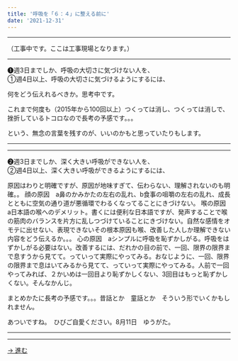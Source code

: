 ```yaml
---
title: '呼吸を「６：４」に整える前に'
date: '2021-12-31'
---
```

***
（工事中です。ここは工事現場となります。）
***
➊週3日までしか、呼吸の大切さに気づけない人を、  
①週4日以上、呼吸の大切さに気づけるようにするには、

何をどう伝えれるべきか。思考中です。

これまで何度も（2015年から100回以上）つくっては消し、つくっては消しで、
挫折しているトコロなので長考の予感です。。。

という、無念の言葉を残すのが、いいのかもと思っていたりもします。
***


***
➋週3日までしか、深く大きい呼吸ができない人を、  
②週4日以上、深く大きい呼吸ができるようにするには、

原因はわりと明確ですが、原因が地味すぎて、伝わらない、理解されないのも明確。。
顔の原因　a鼻のかみかたの左右の乱れ、b食事の咀嚼の左右の乱れ、成長とともに空気の通り道が悪循環でわるくなってることにきづけない。
喉の原因　a日本語の喉へのデメリット。書くには便利な日本語ですが、発声することで喉の筋肉のバランスを片方に乱しつづけていることにきづけない。自然な感情をオモテに出せない、表現できないその根本原因も喉、改善した人しか理解できない内容をどう伝えるか。。。
心の原因　aシンプルに呼吸を恥ずかしがる。呼吸をはずかしがる必要はない。改善するには、だれかの目の前で、一回、限界の限界まで息すうから見てて。っていって実際にやってみる。おなじように、一回、限界の限界まで息はいてみるから見てて、っていって実際にやってみる。人前で一回やってみれば、２かいめは一回目より恥ずかしくない、3回目はもっと恥ずかしくない。そんなかんじ。


まとめかたに長考の予感です。。。昔話とか　童話とか　そういう形でいくかもしれません。

あついですね。　ひびご自愛ください。8月11日　ゆうがた。

***
***
[ → 進む ](https://kokyuubaka.com/index.html)
